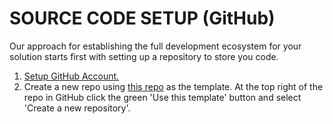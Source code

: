 # SOURCE CODE SETUP (GitHub)

Our approach for establishing the full development ecosystem for your solution starts first with setting up a repository to store you code.

1. [Setup GitHub Account.](https://github.com/)
1. Create a new repo using [this repo](https://github.com/boundbybetter/better-template) as the template.  At the top right of the repo in GitHub click the green 'Use this template' button and select 'Create a new repository'.
